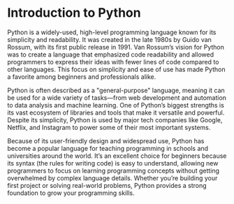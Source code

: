 # Introduction to Python

Python is a widely-used, high-level programming language known for its simplicity and readability. It was created in the late 1980s by Guido van Rossum, with its first public release in 1991. Van Rossum’s vision for Python was to create a language that emphasized code readability and allowed programmers to express their ideas with fewer lines of code compared to other languages. This focus on simplicity and ease of use has made Python a favorite among beginners and professionals alike.

Python is often described as a "general-purpose" language, meaning it can be used for a wide variety of tasks—from web development and automation to data analysis and machine learning. One of Python’s biggest strengths is its vast ecosystem of libraries and tools that make it versatile and powerful. Despite its simplicity, Python is used by major tech companies like Google, Netflix, and Instagram to power some of their most important systems.

Because of its user-friendly design and widespread use, Python has become a popular language for teaching programming in schools and universities around the world. It’s an excellent choice for beginners because its syntax (the rules for writing code) is easy to understand, allowing new programmers to focus on learning programming concepts without getting overwhelmed by complex language details. Whether you’re building your first project or solving real-world problems, Python provides a strong foundation to grow your programming skills.
